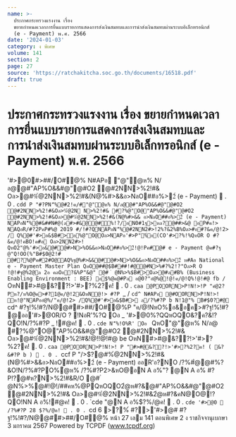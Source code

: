 ```yaml
---
name: >-
  ประกาศกระทรวงแรงงาน เรื่อง
  ขยายกำหนดเวลาการยื่นแบบรายการแสดงการส่งเงินสมทบและการนำส่งเงินสมทบผ่านระบบอิเล็กทรอนิกส์
  (e - Payment) พ.ศ. 2566
date: '2024-01-03'
category: ง พิเศษ
volume: 141
section: 2
page: 27
source: 'https://ratchakitcha.soc.go.th/documents/16518.pdf'
draft: true
---
```


# ประกาศกระทรวงแรงงาน เรื่อง ขยายกำหนดเวลาการยื่นแบบรายการแสดงการส่งเงินสมทบและการนำส่งเงินสมทบผ่านระบบอิเล็กทรอนิกส์ (e - Payment) พ.ศ. 2566

'#>@0#>##/O#@% N#APอ "@"ํ@ห% N/ล@@#"AP%O&&#@"@#O2 @#2NN>%2!#& Oล>@#%ํ@2NN>%2!#&(N@%#>&&อ>NลO##อ%>2์ (e - Payment)  . 0 . `cdd P "#?PN'็%@#2!ค/#"@"ํ@ห% N/ล@@#"AP%O&&#@"@#O2 @#2NN>%2!#&Oล>%ํ@2N N>%2!#& #?%@"O@"AP%O&&#@"@#O2 @#2NN>%2!#&Oล>@#%ํ@2NN>%2!#&(N@%#>&& อ>NลO##อ%>2์ (e - Payment) NAPอN'็%@#&##N#@(ล#>#&@@#ื้%!?/อN0#1ฐ>หล?@##>&@ อP#ค!> NAQอR/#?2PคP#%@ 2019 #/!#?QNAPอN'็%@#2NN2#>!2%?&2%B%Oล>#อ#?&ค/@!2> / Q%@#'#>อ&$B#>อ%@"O@Oล>NAPอ'#>P"%์อ(CO'#>?%!%QหOR O #?&ค/@!คBO!ค#อ Oล>2NN2#>! QหO2"@%'#>อ&@#ํ@#>N>%O&&อ>NลO##อ%>2์!@!Pค#@# e - Payment @ค#?ฐ @"Q!OO(%"B#$0@2!#์ @#?%@Pค#2#O@AQ%ฐ@%#>&&@#ํ@#>N>%O&&อ>NลO##อ%>2์ ห#Aอ National e - Payment Master Plan QหO@##ํ@$B###!#@@#N>%#?%2!?"Oล>R O !@!#ฐ@%2@ล 2อ คลOอ?&%P"&@" @# ํ @N%>%$B#>Oล>@#ล#B% (Business Enabling Environment : BEE) อ$%@ค@#Pล อ@0?"อํ@%@!@!ค/@!Q%!@!#@ fb / ` OหN#>#@&??!>'#>?%2?ค!  . 0 . `caa @POORN>P!N!>!P "คํ@2?Pห?/ห%O@ค>#?1@ค/@!2&OหN@!> #?P `_ / `cd^ N#APอ @#OORN>P!N!>! ห!@"NAPออํ@%/"ค/@!2> /Q%@#'#>อ&$B#> ล/?%#?P b N!1@"% B#$0?#@ `cd^ #?ฐ!%!#?/N@@##>##/O#@%P "ค/@!NหO%อ&อค>#?ฐ!%!#? @ออ'#>@0R/O ? !NอR'%?Q Oอ _ '#>@0%?QQหOQO&?ค?&!?QO!N/?%#?P _ !#@ค!  . 0 . `cde N'็%!O%R' Oอ ` QหO"@"ํ@ห% N/ล@ #?%@"O@"AP%O&&#@"@#O2 @#2NN>%2!#& Oล>@#%ํ@2NN>%2!#&!@!!@!#@ be OหN#>#@&??!>'#>?%2?ค!  . 0 . `caa @POORN>P!N!>! P "#>#@&??!>'#>?%2?ค! ( &?&#?P b )  . 0 . `ccf P "/>$?@#%ํ@2NN>%2!#&(N@%#>&&อ>NลO##อ%>2์ (e - Payment) ออR'อ?NO /?%#ํ@@#%?&O!N/?%#?PO%ํ@ห% /?%#?P2>&หO@อN A อ%"? @N A อ% #?P!?@#ห?N>%2!#&R/O @# ํ @N%>%@#!@!/##คห%@PQหOQO2ํ@ห#?&@#"AP%O&&#@"@#O2 @#2NN>%2!#& Oล>@#%ํ@2NN>%2!#&2ํ@ห#?&คN@O@!?QO!NN A อ%!#@ค!  . 0 . `cde "@N A อ%$?%/@ค!  . 0 . `cde '#>@0  /?%#?P 28 $?%/@ค!  . 0 . `cd 6 >?%์ #?>'#>@# #?ฐ!%!#?/N@@##>##/O#@% หน้า 27 เลม 141 ตอนพิเศษ 2 ง ราชกิจจานุเบกษา 3 มกราคม 2567 Powered by TCPDF (www.tcpdf.org)
